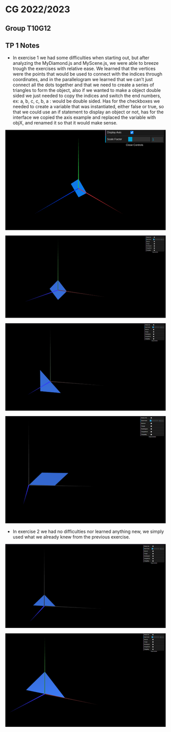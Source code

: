 # CG 2022/2023

## Group T10G12

## TP 1 Notes


- In exercise 1 we had some difficulties when starting out, but after analyzing the MyDiamond.js and MyScene.js, we were able to breeze trough the exercises with relative ease. We learned that the vertices were the points that would be used to connect with the indices through coordinates, and in the parallelogram we learned that we can’t just connect all the dots together and that we need to create a series of triangles to form the object, also if we wanted to make a object double sided we just needed to copy the indices and switch the end numbers, ex: a, b, c,  c, b, a : would be double sided. Has for the checkboxes we needed to create a variable that was instantiated, either false or true, so that we could use an if statement to display an object or not, has for the interface we copied the axis example and replaced the variable with objX, and renamed it so that it would make sense.

![Screenshot 1](screenshots/cg-t0xgxx-tp1-n.png)

![Screenshot 2](screenshots/CG-t10g12-tp1-1a.png)

![Screenshot 3](screenshots/CG-t10g12-tp1-1b.png)

![Screenshot 4](screenshots/CG-t10g12-tp1-1c.png)

- In exercise 2 we had no difficulties nor learned anything new, we simply used what we already knew from the previous exercise.

![Screenshot 5](screenshots/CG-t10g12-tp1-2a.png)

![Screenshot 6](screenshots/CG-t10g12-tp1-2b.png)

